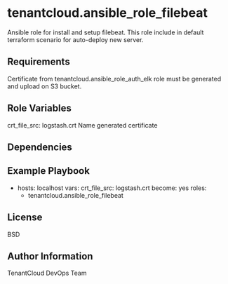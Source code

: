 tenantcloud.ansible_role_filebeat
=========

Ansible role for install and setup filebeat. This role include in default terraform scenario for auto-deploy new server.

Requirements
------------

Certificate from tenantcloud.ansible_role_auth_elk role must be generated and upload on S3 bucket.

Role Variables
--------------

crt_file_src: logstash.crt
Name generated certificate

Dependencies
------------


Example Playbook
----------------

  - hosts: localhost
    vars:
      crt_file_src: logstash.crt
    become: yes
    roles:
      - tenantcloud.ansible_role_filebeat

License
-------

BSD

Author Information
------------------

TenantCloud DevOps Team
